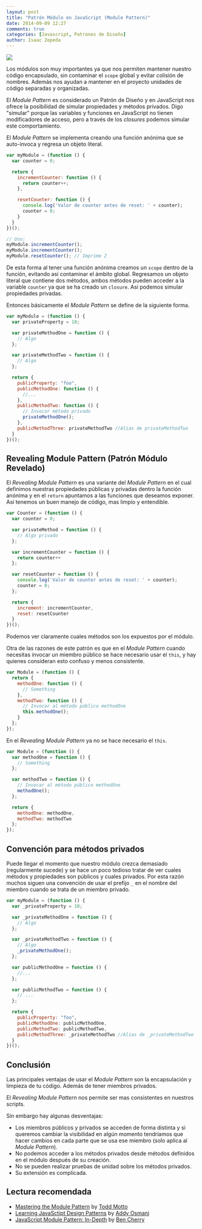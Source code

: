 ```yaml
---
layout: post
title: "Patrón Módulo en JavaScript (Module Pattern)"
date: 2014-09-09 12:27
comments: true
categories: [Javascript, Patrones de Diseño]
author: Isaac Zepeda
---
```


<img src="{{ root_url }}/images/posts/legoblocks.jpg" class="left-thumb">

Los módulos son muy importantes ya que nos permiten mantener nuestro código encapsulado, sin contaminar el ```scope``` global y evitar colisión de nombres. Además nos ayudan a mantener en el proyecto unidades de código separadas y organizadas.

El *Module Pattern* es considerado un Patrón de Diseño y en JavaScript nos ofrece la posibilidad de simular propiedades y métodos privados. Digo "simular" porque las variables y funciones en JavaScript no tienen modificadores de acceso, pero a través de los *closures* podemos simular este comportamiento.

<!-- more -->

El *Module Pattern* se implementa creando una función anónima que se auto-invoca y regresa un objeto literal.

``` javascript
var myModule = (function () {
  var counter = 0;

  return {
    incrementCounter: function () {
      return counter++;
    },

    resetCounter: function () {
      console.log('Valor de counter antes de reset: ' + counter);
      counter = 0;
    }
  }
})();

// Uso:
myModule.incrementCounter();
myModule.incrementCounter();
myModule.resetCounter(); // Imprime 2
```

De esta forma al tener una función anónima creamos un ```scope``` dentro de la función, evitando así contaminar el ámbito global. Regresamos un objeto literal que contiene dos métodos, ambos métodos pueden acceder a la variable ```counter``` ya que se ha creado un ```closure```. Así podemos simular propiedades privadas.

Entonces básicamente el *Module Pattern* se define de la siguiente forma.

``` javascript
var myModule = (function () {
  var privateProperty = 10;

  var privateMethodOne = function () {
    // Algo
  };

  var privateMethodTwo = function () {
    // Algo
  };

  return {
    publicProperty: "foo",
    publicMethodOne: function () {
      //...
    },
    publicMethodTwo: function () {
      // Invocar método privado
      privateMethodOne();
    },
    publicMethodThree: privateMethodTwo //Alias de privateMethodTwo
  }
})();
```

## Revealing Module Pattern (Patrón Módulo Revelado)

El *Revealing Module Pattern* es una variante del *Module Pattern* en el cual definimos nuestras propiedades públicas y privadas dentro la función anónima y en el ```return``` apuntamos a las funciones que deseamos exponer. Así tenemos un buen manejo de código, mas limpio y entendible.

``` javascript
var Counter = (function () {
  var counter = 0;

  var privateMethod = function () {
    // Algo privado
  };

  var incrementCounter = function () {
    return counter++
  };

  var resetCounter = function () {
    console.log('Valor de counter antes de reset: ' + counter);
    counter = 0;
  };

  return {
    increment: incrementCounter,
    reset: resetCounter
  }
})();
```

Podemos ver claramente cuales métodos son los expuestos por el módulo.

Otra de las razones de este patrón es que en el *Module Pattern* cuando necesitas invocar un miembro público se hace necesario usar el ```this```, y hay quienes consideran esto confuso y menos consistente.

``` javascript Module Pattern, usando this
var Module = (function () {
  return {
    methodOne: function () {
      // Something
    },
    methodTwo: function () {
      // Invocar al método público methodOne
      this.methodOne();
    }
  };
});
```

En el *Revealing Module Pattern* ya no se hace necesario el ```this```.

``` javascript Revealing Module Pattern, no usa this
var Module = (function () {
  var methodOne = function () {
    // Something
  };

  var methodTwo = function () {
    // Invocar al método público methodOne
    methodOne();
  };

  return {
    methodOne: methodOne,
    methodTwo: methodTwo
  };
});
```

## Convención para métodos privados

Puede llegar el momento que nuestro módulo crezca demasiado (regularmente sucede) y se hace un poco tedioso tratar de ver cuales métodos y propiedades son públicos y cuales privados. Por esta razón muchos siguen una convención de usar el prefijo ```_``` en el nombre del miembro cuando se trata de un miembro privado.

``` javascript Convención para miembros privados
var myModule = (function () {
  var _privateProperty = 10;

  var _privateMethodOne = function () {
    // Algo
  };

  var _privateMethodTwo = function () {
    // Algo
    _privateMethodOne();
  };

  var publicMethodOne = function () {
    //...
  };

  var publicMethodTwo = function () {
    // ...
  };

  return {
    publicProperty: "foo",
    publicMethodOne: publicMethodOne,
    publicMethodTwo: publicMethodTwo,
    publicMethodThree: _privateMethodTwo //Alias de _privateMethodTwo
  }
})();
```

## Conclusión

Las principales ventajas de usar el *Module Pattern* son la encapsulación y limpieza de tu código. Además de tener miembros privados.

El *Revealing Module Pattern* nos permite ser mas consistentes en nuestros scripts.

Sin embargo hay algunas desventajas:

* Los miembros públicos y privados se acceden de forma distinta y si queremos cambiar la visibilidad en algún momento tendríamos que hacer cambios en cada parte que se usa ese miembro (solo aplica al *Module Pattern*).
* No podemos acceder a los métodos privados desde métodos definidos en el módulo después de su creación.
* No se pueden realizar pruebas de unidad sobre los métodos privados.
* Su extensión es complicada.

## Lectura recomendada

* [Mastering the Module Pattern](http://toddmotto.com/mastering-the-module-pattern/) by [Todd Motto](https://twitter.com/toddmotto)
* [Learning JavaSctipt Design Patterns](http://addyosmani.com/resources/essentialjsdesignpatterns/book/#modulepatternjavascript) by [Addy Osmani](https://twitter.com/addyosmani)
* [JavaScript Module Pattern: In-Depth](http://www.adequatelygood.com/JavaScript-Module-Pattern-In-Depth.html) by [Ben Cherry](https://twitter.com/bcherry)
